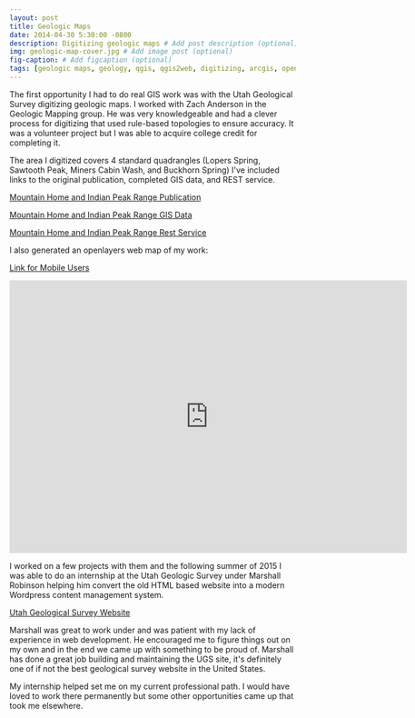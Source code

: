 ```yaml
---
layout: post
title: Geologic Maps
date: 2014-04-30 5:30:00 -0800
description: Digitizing geologic maps # Add post description (optional)
img: geologic-map-cover.jpg # Add image post (optional)
fig-caption: # Add figcaption (optional)
tags: [geologic maps, geology, qgis, qgis2web, digitizing, arcgis, openlayers]
---
```


The first opportunity I had to do real GIS work was with the Utah Geological Survey digitizing geologic maps. I worked with Zach Anderson in the Geologic Mapping group. He was very knowledgeable and had a clever process for digitizing that used rule-based topologies to ensure accuracy.  It was a volunteer project but I was able to acquire college credit for completing it.

The area I digitized covers 4 standard quadrangles (Lopers Spring, Sawtooth Peak, Miners Cabin Wash, and Buckhorn Spring) I've included links to the original publication, completed GIS data, and REST service.

[Mountain Home and Indian Peak Range Publication](https://ugspub.nr.utah.gov/publications/united_states_geological_survey/geologic_maps/i/i-1796.pdf)

[Mountain Home and Indian Peak Range GIS Data](https://ugspub.nr.utah.gov/publications/gis_maps/ofr-673.zip)

[Mountain Home and Indian Peak Range Rest Service](https://webmaps.geology.utah.gov/arcgis/rest/services/GeolMap/30x60_Quads/MapServer/2183)

I also generated an openlayers web map of my work:

[Link for Mobile Users](https://anthonyblackham.github.io/geologic-map/)

<div class="embed-container">
  <iframe
      src="https://anthonyblackham.github.io/geologic-map/"
      width="700"
      height="480"
      frameborder="0"
      allowfullscreen="">
  </iframe>
</div>

I worked on a few projects with them and the following summer of 2015 I was able to do an internship at the Utah Geologic Survey under Marshall Robinson helping him convert the old HTML based website into a modern Wordpress content management system.

[Utah Geological Survey Website](https://geology.utah.gov/)

Marshall was great to work under and was patient with my lack of experience in web development. He encouraged me to figure things out on my own and in the end we came up with something to be proud of. Marshall has done a great job building and maintaining the UGS site, it's definitely one of if not the best geological survey website in the United States. 

My internship helped set me on my current professional path. I would have loved to work there permanently but some other opportunities came up that took me elsewhere. 
